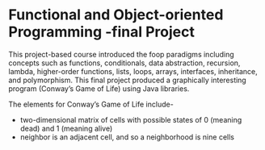 # Functional and Object-oriented Programming -final Project

This project-based course introduced the foop paradigms including concepts such as functions, conditionals, data abstraction, recursion, lambda, higher-order functions, lists, loops, arrays, interfaces, inheritance, and polymorphism. 
This final project produced a graphically interesting program (Conway’s Game of Life) using Java libraries.

The elements for Conway’s Game of Life include-

- two-dimensional matrix of cells with possible states of 0 (meaning dead) and 1 (meaning alive)
- neighbor is an adjacent cell, and so a neighborhood is nine cells

